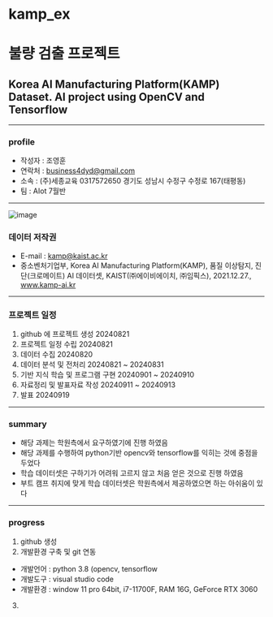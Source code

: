 # kamp_ex
# 불량 검출 프로젝트
## Korea AI Manufacturing Platform(KAMP) Dataset. AI project using OpenCV and Tensorflow 
***
### profile
- 작성자 : 조영훈
- 연락처 : business4dyd@gmail.com
- 소속 : (주)세종교육 0317572650 경기도 성남시 수정구 수정로 167(태평동)
- 팀 : AIot 7월반
***
![image](https://github.com/user-attachments/assets/08bce005-76ae-4c4e-925c-4cd326f22ad4)
### 데이터 저작권 
- E-mail : kamp@kaist.ac.kr
- 중소벤처기업부, Korea AI Manufacturing Platform(KAMP), 품질 이상탐지, 진단(크로메이트) AI 데이터셋, KAIST(㈜에이비에이치, ㈜임픽스), 2021.12.27., www.kamp-ai.kr
***
### 프로젝트 일정
1. github 에 프로젝트 생성 20240821
2. 프로젝트 일정 수립 20240821
3. 데이터 수집 20240820
4. 데이터 분석 및 전처리 20240821 ~ 20240831
5. 기반 지식 학습 및 프로그램 구현 20240901 ~ 20240910
6. 자료정리 및 발표자료 작성 20240911 ~ 20240913
7. 발표 20240919
***
### summary
- 해당 과제는 학원측에서 요구하였기에 진행 하였음
- 해당 과제를 수행하여 python기반 opencv와 tensorflow를 익히는 것에 중점을 두었다
- 학습 데이터셋은 구하기가 어려워 고르지 않고 처음 얻은 것으로 진행 하였음
- 부트 캠프 취지에 맞게 학습 데이터셋은 학원측에서 제공하였으면 하는 아쉬움이 있다
***
### progress
1. github 생성
2. 개발환경 구축 및 git 연동
  - 개발언어 : python 3.8 (opencv, tensorflow
  - 개발도구 : visual studio code
  - 개발환경 : window 11 pro 64bit, i7-11700F, RAM 16G, GeForce RTX 3060
3. 
